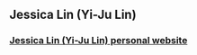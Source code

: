 ## Jessica Lin (Yi-Ju Lin)

### [Jessica Lin (Yi-Ju Lin) personal website](https://jl908069.github.io/jca.me/)
